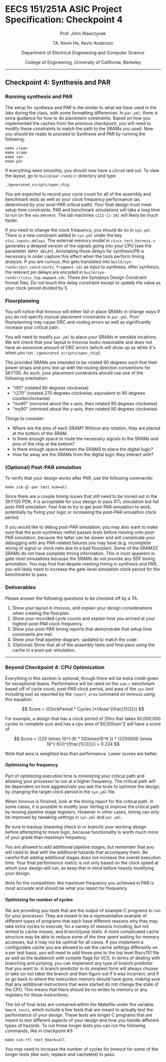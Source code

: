 # EECS 151/251A ASIC Project Specification: Checkpoint 4
<p align="center">
Prof. John Wawrzynek
</p>
<p align="center">
TA: Kevin He, Kevin Anderson
</p>
<p align="center">
Department of Electrical Engineering and Computer Science
</p>
<p align="center">
College of Engineering, University of California, Berkeley
</p>

---

## Checkpoint 4: Synthesis and PAR

### Running synthesis and PAR

The setup for synthesis and PAR is the similar to what we have used in the labs during the class,
with some formatting differences.  In `par.yml`, there is extra guidance 
for how to do placement constraints. Based on how you implemented the caches from the previous
checkpoint, you will need to modify these constraints to match the path to the SRAMs you used. Now you should be ready to proceed to Synthesis and PAR by running the following:

```
make clean
make srams
make syn
make par
```

If everything went smoothly, you should now have a circuit laid out. To view the layout, go to
`build/par-rundir/` directory and type

```
./generated_scripts/open_chip
```

You are expected to record your cycle count for all of the assembly and benchmark tests as well as your clock frequency performance (as
determined by your post-PAR critical path). Your final design must meet setup time constraints. PAR and benchmark simulations will take a long time to run on the `eda` servers. The lab machines `c111-[1-20]` will likely be much faster.

If you need to change the clock frequency, you should do so in `syn.yml`.
There is a new constraint added to `syn.yml` under the key `vlsi.inputs.delays`. 
The external memory model in `riscv_test_harness.v` generates a delayed version of the signals
going into your CPU (see the parameter `INPUT_DELAY`). Annotating these delays for synthesis/PR 
is necessary in order capture this effect when the tools perform timing analysis. If you are
curious, this gets translated into `build/syn-rundir/pin_constraints_fragment.sdc`
as input to synthesis. After synthesis, the relevant pin delays are encoded in
`build/syn-rundir/riscv_top.mapped.sdc`. These are Synopsys Design Constraint
format files. Do not touch this delay constraint except to update the value as your clock period
divided by 5.

### Floorplanning

You will notice that Innovus will either fail or place SRAMs in strange ways if you do not 
specify manual placement constraints in `par.yml`. Poor floorplanning may cause DRC and routing errors
as well as significantly increase your critical path.

You will need to modify `par.yml` to place your SRAMs in sensible locations. We will check that your
layout in Innovus looks reasonable and does not have an excessive amount of DRC errors (which will
show up as white X's when you run `./generated_scripts/open_chip`).

The provided SRAMs are intended to be rotated 90 degrees such that their power straps and pins line up
with the routing direction conventions for SKY130. As such, your placement constraints should use
one of the following orientation:

- "r90"  (rotated 90 degrees clockwise)
- "r270" (rotated 270 degrees clockwise; equivalent to 90 degrees counterclockwise)
- "mx90" (mirrored about the x-axis, then rotated 90 degrees clockwise)
- "my90" (mirrored about the y-axis, then rotated 90 degrees clockwise)

Things to consider:
- Where are the pins of each SRAM? Without any rotation, they are placed at the bottom of the SRAM.
- Is there enough space to route the necessary signals to the SRAMs and pins of the chip at the bottom?
- Is there enough space between the SRAMS to place the digital logic?
- How far away are the SRAMs from the digital logic they interact with?

### (Optional) Post-PAR simulation

To verify that your design works after PAR, use the following commands:

```
make sim-gl-par test_asm=all
```

Since there are a couple timing issues that still need to be ironed out in the SKY130 PDK, it is acceptable for your design to pass RTL simulation but fail post-PAR simulation. Feel free to try to get post-PAR simulation to work, potentially by fixing your logic or increasing the post-PAR simulation clock period.

If you would like to debug post-PAR simulation, you may also want to make sure that the post-synthesis netlist passes tests before moving onto post-PAR simulation, because the latter can be slower and will complicate your debugging with any PAR-related failures you may have (e.g. incomplete wiring of signal or clock nets
due to a bad floorplan).
Some of the SRAM22 SRAMs do not have complete timing information.
This is most apparent in gate-level simulations because the SRAMs do not provide any SDF
timing annotation. You may find that despite meeting timing in synthesis and PAR, you will
likely need to increase the gate-level simulation clock period for the benchmarks to pass.

### Deliverables

Please answer the following questions to be checked off by a TA.
1. Show your layout in Innovus, and explain your design considerations when creating the floorplan.
2. Show your recorded cycle counts and explain how you arrived at your highest post-PAR clock frequency.
3. Show your post-PAR timing reports that demonstrate that setup time constraints are met.
2. Show your final pipeline diagram, updated to match the code.
3. (Optional) Show that all of the assembly tests and final pass using the cache in a post-par simulation.

---

### Beyond Checkpoint 4: CPU Optimization

Everything in this section is optional, though there will be extra credit given for exceptional teams. Performance will be rated on the `sum.c` benchmark based off of cycle count, post-PAR clock period, and area of the `cpu` (not including `mem`) as reported by the `report_area` command on Innovus using this equation:

$$
Score = {ClockPeriod * Cycles }*{Area^{\frac{1}{2}}}
$$

For example, a design that has a clock period of 20ns that takes 50,000,000 cycles to complete sum and has a cpu area of 50,000um^2 will have a score of 

$$
Score = {{20 \times 10^{-9} * 50\times10^6 }} * {{({50000 \times 10^{-6}})^{\frac{1}{2}}}} = 0.224
$$

Note that area is weighted less than performance. Lower scores are better.
#### Optimizing for frequency

Part of optimizing execution time is minimizing your critical path and
allowing your processor to run at a higher frequency. The critical path will
be dependent on how aggressively you ask the tools to optimize the design, by changing the target clock
period in the `syn.yml` file.

When Innovus is finished, look at the timing report for the critical path. In some cases, it is possible
to modify your Verilog to improve the critical path by moving pipeline stage registers. However in other
cases, timing can only be improved by tweaking settings in `syn.yml` and `par.yml`.

Be sure to backup (meaning check in or branch) your working design before attempting to move
logic, because functionality is worth much more of your grade than maximum frequency.

You are allowed to add additional pipeline stages, but remember that you will need to deal with the additional hazards that accompany them.
Be careful that adding additional stages does not increase the overall execution time.
Your final performance metric is not only based on the clock speed at which your design will run, so keep
that in mind before heavily modifying your design.

Note for the competition: the maximum frequency
you achieved in PAR is most accurate and should be what you report for
frequency.

#### Optimizing for number of cycles
We are providing you tests that are the output of example C programs to run for your processor. They
are meant to be a representative example of different types of programs that each have different reasons
why they may take extra cycles to execute, for a variety of reasons including, but not limited to cache
misses, and branch/jump stalls. A more complicated cache structure may be able to reduce some of the
time spent waiting for memory accesses, but it may not be optimal for all cases. If you implement a
configurable cache you are allowed to set the cache settings differently on a per test basis, you will need
to add those pins to the top level Riscv151 file as well as the testbench with compile flags for VCS. In
terms of dealing with branching and jumping, you can implement any type of branch predictor that you
want to. A branch predictor in its simplest form will always choose to take (or not take) the branch and
then figure out if it was incorrect, and if so go back to where the instruction memory should have gone,
making sure that any additional instructions that were started do not change the state of the CPU. This
means that there should be no writes to memory or any registers for those instructions.

The list of final tests are contained within the Makefile under the variable `bmark_tests`, which
include a few tests that are meant to actually test the performance of your design. These tests are longer
C programs that are meant to test different aspects of your design and how you handle different types
of hazards. To run these longer tests you can run the following commands, like in checkpoint #3:
```
make sim-rtl test_bmark=all
```
You may need to increase the number of cycles for timeout for some of the longer tests (like sum,
replace and cachetest) to pass.
